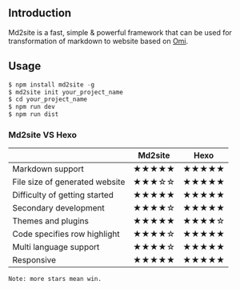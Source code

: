 ## Introduction 

Md2site is a fast, simple & powerful framework that can be used for transformation of markdown to website based on [Omi](https://github.com/AlloyTeam/omi).

## Usage

``` js
$ npm install md2site -g
$ md2site init your_project_name
$ cd your_project_name
$ npm run dev
$ npm run dist
```

### Md2site VS Hexo

|    | Md2site        | Hexo  |
| ------------- |:-------------:|:-----:|
| Markdown support | ★★★★★| ★★★★★ |
| File size of generated website | ★★★☆☆   |   ★★★★★ |
| Difficulty of getting started  | ★★★★★| ★★★★★ |
|  Secondary development | ★★★★☆     |   ★★★★★ |
| Themes and plugins  | ★★★★★     |   ★★★★☆ |
| Code specifies row highlight | ★★★★☆    |   ★★★★★ |
| Multi language support | ★★★★☆    |   ★★★★★ |
| Responsive | ★★★★★    |   ★★★★★ |

    Note: more stars mean win.